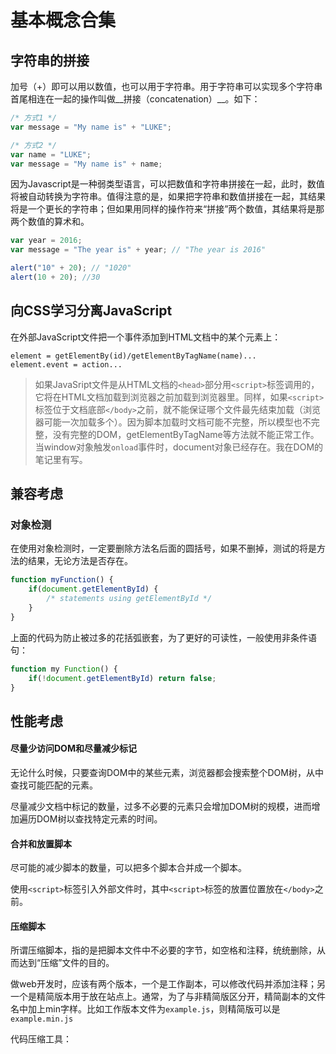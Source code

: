 # 基本概念合集

## 字符串的拼接

加号（+）即可以用以数值，也可以用于字符串。用于字符串可以实现多个字符串首尾相连在一起的操作叫做__拼接（concatenation）__。如下：

```javascript
/* 方式1 */
var message = "My name is" + "LUKE";

/* 方式2 */
var name = "LUKE";
var message = "My name is" + name;
```

因为Javascript是一种弱类型语言，可以把数值和字符串拼接在一起，此时，数值将被自动转换为字符串。值得注意的是，如果把字符串和数值拼接在一起，其结果将是一个更长的字符串；但如果用同样的操作符来“拼接”两个数值，其结果将是那两个数值的算术和。

```javascript
var year = 2016;
var message = "The year is" + year; // "The year is 2016"

alert("10" + 20); // "1020"
alert(10 + 20); //30
```

## 向CSS学习分离JavaScript

在外部JavaScript文件把一个事件添加到HTML文档中的某个元素上：
```
element = getElementBy(id)/getElementByTagName(name)...
element.event = action...
```

>如果JavaSript文件是从HTML文档的`<head>`部分用`<script>`标签调用的，它将在HTML文档加载到浏览器之前加载到浏览器里。同样，如果`<script>`标签位于文档底部`</body>`之前，就不能保证哪个文件最先结束加载（浏览器可能一次加载多个）。因为脚本加载时文档可能不完整，所以模型也不完整，没有完整的DOM，getElementByTagName等方法就不能正常工作。
当window对象触发`onload`事件时，document对象已经存在。我在DOM的笔记里有写。

## 兼容考虑

### 对象检测

在使用对象检测时，一定要删除方法名后面的圆括号，如果不删掉，测试的将是方法的结果，无论方法是否存在。

```javascript
function myFunction() {
    if(document.getElementById) {
        /* statements using getElementById */
    }
}
```

上面的代码为防止被过多的花括弧嵌套，为了更好的可读性，一般使用非条件语句：

```javascript
function my Function() {
    if(!document.getElementById) return false;
}
```

## 性能考虑

#### 尽量少访问DOM和尽量减少标记

无论什么时候，只要查询DOM中的某些元素，浏览器都会搜索整个DOM树，从中查找可能匹配的元素。

尽量减少文档中标记的数量，过多不必要的元素只会增加DOM树的规模，进而增加遍历DOM树以查找特定元素的时间。

#### 合并和放置脚本

尽可能的减少脚本的数量，可以把多个脚本合并成一个脚本。

使用`<script>`标签引入外部文件时，其中`<script>`标签的放置位置放在`</body>`之前。

#### 压缩脚本

所谓压缩脚本，指的是把脚本文件中不必要的字节，如空格和注释，统统删除，从而达到“压缩”文件的目的。

做web开发时，应该有两个版本，一个是工作副本，可以修改代码并添加注释；另一个是精简版本用于放在站点上。通常，为了与非精简版区分开，精简副本的文件名中加上min字样。比如工作版本文件为`example.js`，则精简版可以是`example.min.js`

代码压缩工具：